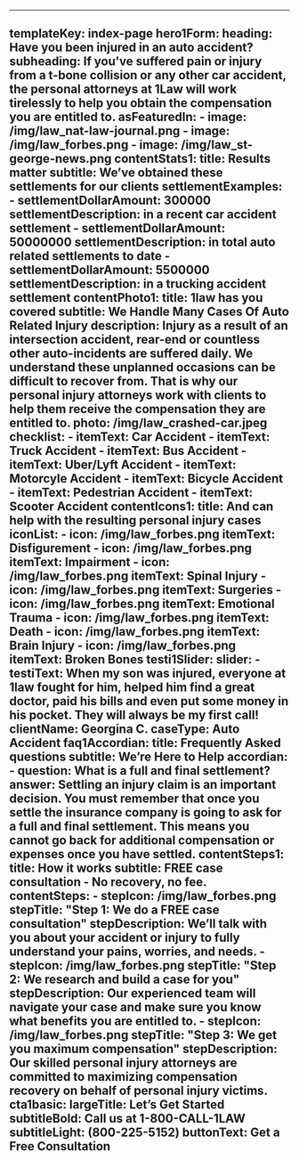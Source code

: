 ---

templateKey: index-page
hero1Form:
  heading: Have you been injured in an auto accident?
  subheading: If you've suffered pain or injury from a t-bone collision or any other car accident, the personal attorneys at 1Law will work tirelessly to help you obtain the compensation you are entitled to.
  asFeaturedIn: 
    - image: /img/law_nat-law-journal.png
    - image: /img/law_forbes.png
    - image: /img/law_st-george-news.png
contentStats1:
  title: Results matter
  subtitle: We’ve obtained these settlements for our clients
  settlementExamples:
    - settlementDollarAmount: 300000
      settlementDescription: in a recent car accident settlement
    - settlementDollarAmount: 50000000
      settlementDescription: in total auto related settlements to date
    - settlementDollarAmount: 5500000
      settlementDescription: in a trucking accident settlement
contentPhoto1:
  title: 1law has you covered
  subtitle: We Handle Many Cases Of Auto Related Injury
  description: Injury as a result of an intersection accident, rear-end or countless other auto-incidents are suffered daily. We understand these unplanned occasions can be difficult to recover from. That is why our personal injury attorneys work with clients to help them receive the compensation they are entitled to.
  photo: /img/law_crashed-car.jpeg
  checklist:
    - itemText: Car Accident
    - itemText: Truck Accident
    - itemText: Bus Accident
    - itemText: Uber/Lyft Accident
    - itemText: Motorcyle Accident
    - itemText: Bicycle Accident
    - itemText: Pedestrian Accident
    - itemText: Scooter Accident
contentIcons1:
  title: And can help with the resulting personal injury cases
  iconList:
    - icon: /img/law_forbes.png
      itemText: Disfigurement
    - icon: /img/law_forbes.png
      itemText: Impairment
    - icon: /img/law_forbes.png
      itemText: Spinal Injury
    - icon: /img/law_forbes.png
      itemText: Surgeries
    - icon: /img/law_forbes.png
      itemText: Emotional Trauma
    - icon: /img/law_forbes.png
      itemText: Death
    - icon: /img/law_forbes.png
      itemText: Brain Injury
    - icon: /img/law_forbes.png
      itemText: Broken Bones
testi1Slider:
  slider:
    - testiText: When my son was injured, everyone at 1law fought for him, helped him find a great doctor, paid his bills and even put some money in his pocket. They will always be my first call!
      clientName: Georgina C.
      caseType: Auto Accident
faq1Accordian:
  title: Frequently Asked questions
  subtitle: We’re Here to Help
  accordian:
    - question: What is a full and final settlement?
      answer: Settling an injury claim is an important decision. You must remember that once you settle the insurance company is going to ask for a full and final settlement. This means you cannot go back for additional compensation or expenses once you have settled. 
contentSteps1:
  title: How it works
  subtitle: FREE case consultation - No recovery, no fee.
  contentSteps:
    - stepIcon: /img/law_forbes.png
      stepTitle: "Step 1: We do a FREE case consultation"
      stepDescription: We’ll talk with you about your accident or injury to fully understand your pains, worries, and needs.
    - stepIcon: /img/law_forbes.png
      stepTitle: "Step 2: We research and build a case for you"
      stepDescription: Our experienced team will navigate your case and make sure you know what benefits you are entitled to.
    - stepIcon: /img/law_forbes.png
      stepTitle: "Step 3: We get you maximum compensation"
      stepDescription: Our skilled personal injury attorneys are committed to maximizing compensation recovery on behalf of personal injury victims.
cta1basic:
  largeTitle: Let’s Get Started
  subtitleBold: Call us at 1-800-CALL-1LAW
  subtitleLight: (800-225-5152)
  buttonText: Get a Free Consultation
---
